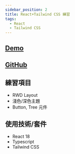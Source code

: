 ```yaml
---
sidebar_position: 2
title: React+Tailwind CSS 練習
tags:
  - React
  - Tailwind CSS
---
```


## [Demo](https://react-tailwindcss-jyun.vercel.app)

## [GitHub](https://github.com/njyun666666/react-tailwindcss)

## 練習項目

- RWD Layout
- 淺色/深色主題
- Button, Tree 元件

## 使用技術/套件

- React 18
- Typescript
- Tailwind CSS
